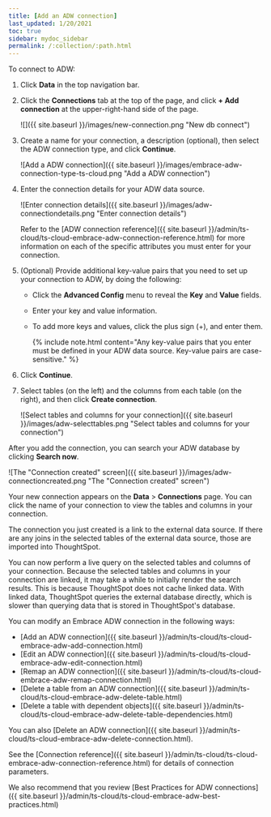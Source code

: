 ```yaml
---
title: [Add an ADW connection]
last_updated: 1/20/2021
toc: true
sidebar: mydoc_sidebar
permalink: /:collection/:path.html
---
```

To connect to ADW:

1. Click **Data** in the top navigation bar.

2. Click the **Connections** tab at the top of the page, and click **+ Add connection** at the upper-right-hand side of the page.

     ![]({{ site.baseurl }}/images/new-connection.png "New db connect")

3. Create a name for your connection, a description (optional), then select the ADW connection type, and click **Continue**.

     ![Add a ADW connection]({{ site.baseurl }}/images/embrace-adw-connection-type-ts-cloud.png "Add a ADW connection")

4. Enter the connection details for your ADW data source.

    ![Enter connection details]({{ site.baseurl }}/images/adw-connectiondetails.png "Enter connection details")

    Refer to the [ADW connection reference]({{ site.baseurl }}/admin/ts-cloud/ts-cloud-embrace-adw-connection-reference.html) for more information on each of the specific attributes you must enter for your connection.

5. (Optional) Provide additional key-value pairs that you need to set up your connection to ADW, by doing the following:

   - Click the **Advanced Config** menu to reveal the **Key** and **Value** fields.
   - Enter your key and value information.
   - To add more keys and values, click the plus sign (+), and enter them.

     {% include note.html content="Any key-value pairs that you enter must be defined in your ADW data source. Key-value pairs are case-sensitive." %}

6. Click **Continue**.   

7. Select tables (on the left) and the columns from each table (on the right), and then click **Create connection**.

   ![Select tables and columns for your connection]({{ site.baseurl }}/images/adw-selecttables.png "Select tables and columns for your connection")


After you add the connection, you can search your ADW database by clicking **Search now**.

![The "Connection created" screen]({{ site.baseurl }}/images/adw-connectioncreated.png "The "Connection created" screen")

Your new connection appears on the **Data** > **Connections** page. You can click the name of your connection to view the tables and columns in your connection.   

The connection you just created is a link to the external data source. If there are any joins in the selected tables of the external data source, those are imported into ThoughtSpot.

You can now perform a live query on the selected tables and columns of your connection. Because the selected tables and columns in your connection are linked, it may take a while to initially render the search results. This is because ThoughtSpot does not cache linked data. With linked data, ThoughtSpot queries the external database directly, which is slower than querying data that is stored in ThoughtSpot's database.

You can modify an Embrace ADW connection in the following ways:

- [Add an ADW connection]({{ site.baseurl }}/admin/ts-cloud/ts-cloud-embrace-adw-add-connection.html)
- [Edit an ADW connection]({{ site.baseurl }}/admin/ts-cloud/ts-cloud-embrace-adw-edit-connection.html)
- [Remap an ADW connection]({{ site.baseurl }}/admin/ts-cloud/ts-cloud-embrace-adw-remap-connection.html)
- [Delete a table from an ADW connection]({{ site.baseurl }}/admin/ts-cloud/ts-cloud-embrace-adw-delete-table.html)
- [Delete a table with dependent objects]({{ site.baseurl }}/admin/ts-cloud/ts-cloud-embrace-adw-delete-table-dependencies.html)

You can also [Delete an ADW connection]({{ site.baseurl }}/admin/ts-cloud/ts-cloud-embrace-adw-delete-connection.html).

See the [Connection reference]({{ site.baseurl }}/admin/ts-cloud/ts-cloud-embrace-adw-connection-reference.html) for details of connection parameters.

We also recommend that you review [Best Practices for ADW connections]({{ site.baseurl }}/admin/ts-cloud/ts-cloud-embrace-adw-best-practices.html)
